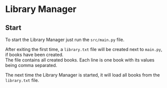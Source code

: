 # Library Manager

## Start

To start the Library Manager just run the ``src/main.py`` file.

After exiting the first time, a ``library.txt`` file will be created next to ``main.py``, if books have been created.\
The file contains all created books. Each line is one book with its values being comma separated.

The next time the Library Manager is started, it will load all books from the ``library.txt`` file.